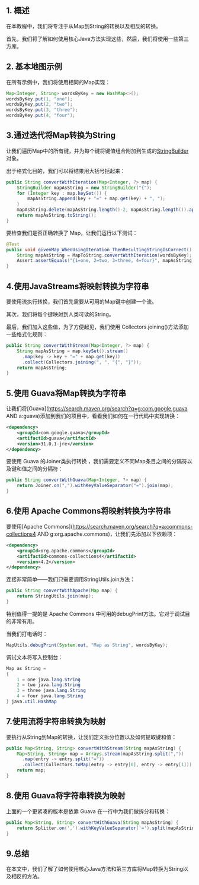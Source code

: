 ## 1. 概述

在本教程中，我们将专注于从Map到String的转换以及相反的转换。

首先，我们将了解如何使用核心Java方法实现这些，然后，我们将使用一些第三方库。

## 2. 基本地图示例

在所有示例中，我们将使用相同的Map实现：

```java
Map<Integer, String> wordsByKey = new HashMap<>();
wordsByKey.put(1, "one");
wordsByKey.put(2, "two");
wordsByKey.put(3, "three");
wordsByKey.put(4, "four");
```

## 3.通过迭代将Map转换为String

让我们遍历Map中的所有键，并为每个键将键值组合附加到生成的[StringBuilder](https://www.baeldung.com/java-string-builder-string-buffer) 对象。

出于格式化目的，我们可以将结果用大括号括起来：

```java
public String convertWithIteration(Map<Integer, ?> map) {
    StringBuilder mapAsString = new StringBuilder("{");
    for (Integer key : map.keySet()) {
        mapAsString.append(key + "=" + map.get(key) + ", ");
    }
    mapAsString.delete(mapAsString.length()-2, mapAsString.length()).append("}");
    return mapAsString.toString();
}
```

要检查我们是否正确转换了 Map，让我们运行以下测试：

```java
@Test
public void givenMap_WhenUsingIteration_ThenResultingStringIsCorrect() {
    String mapAsString = MapToString.convertWithIteration(wordsByKey);
    Assert.assertEquals("{1=one, 2=two, 3=three, 4=four}", mapAsString);
}
```

## 4.使用JavaStreams将映射转换为字符串

要使用流执行转换，我们首先需要从可用的Map键中创建一个流。

其次，我们将每个键映射到人类可读的String。

最后，我们加入这些值，为了方便起见，我们使用 Collectors.joining()方法添加一些格式化规则：

```java
public String convertWithStream(Map<Integer, ?> map) {
    String mapAsString = map.keySet().stream()
      .map(key -> key + "=" + map.get(key))
      .collect(Collectors.joining(", ", "{", "}"));
    return mapAsString;
}
```

## 5.使用 Guava将Map转换为字符串

让我们将[Guava](https://search.maven.org/search?q=g:com.google.guava AND a:guava)添加到我们的项目中，看看我们如何在一行代码中实现转换：

```xml
<dependency>
    <groupId>com.google.guava</groupId>
    <artifactId>guava</artifactId>
    <version>31.0.1-jre</version>
</dependency>
```

要使用 Guava 的Joiner类执行转换 ，我们需要定义不同Map条目之间的分隔符以及键和值之间的分隔符：

```java
public String convertWithGuava(Map<Integer, ?> map) {
    return Joiner.on(",").withKeyValueSeparator("=").join(map);
}
```

## 6.使用 Apache Commons将映射转换为字符串

要使用[Apache Commons](https://search.maven.org/search?q=a:commons-collections4 AND g:org.apache.commons)，让我们先添加以下依赖项：

```xml
<dependency>
    <groupId>org.apache.commons</groupId>
    <artifactId>commons-collections4</artifactId>
    <version>4.2</version>
</dependency>
```

连接非常简单——我们只需要调用StringUtils.join方法：

```java
public String convertWithApache(Map map) {
    return StringUtils.join(map);
}
```

特别值得一提的是 Apache Commons 中可用的debugPrint方法。它对于调试目的非常有用。

当我们打电话时：

```java
MapUtils.debugPrint(System.out, "Map as String", wordsByKey);
```

调试文本将写入控制台：

```powershell
Map as String = 
{
    1 = one java.lang.String
    2 = two java.lang.String
    3 = three java.lang.String
    4 = four java.lang.String
} java.util.HashMap
```

## 7.使用流将字符串转换为映射

要执行从String到Map的转换，让我们定义拆分位置以及如何提取键和值：

```java
public Map<String, String> convertWithStream(String mapAsString) {
    Map<String, String> map = Arrays.stream(mapAsString.split(","))
      .map(entry -> entry.split("="))
      .collect(Collectors.toMap(entry -> entry[0], entry -> entry[1]));
    return map;
}
```

## 8.使用 Guava将字符串转换为映射

上面的一个更紧凑的版本是依靠 Guava 在一行中为我们做拆分和转换：

```java
public Map<String, String> convertWithGuava(String mapAsString) {
    return Splitter.on(',').withKeyValueSeparator('=').split(mapAsString);
}
```

## 9.总结

在本文中，我们了解了如何使用核心Java方法和第三方库将Map转换为String以及相反的方法。